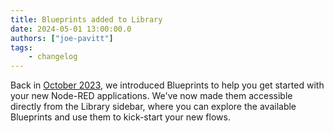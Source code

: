 ```yaml
---
title: Blueprints added to Library
date: 2024-05-01 13:00:00.0
authors: ["joe-pavitt"]
tags:
    - changelog
---
```


Back in [October 2023](/changelog/2023/10/blueprints.md), we introduced Blueprints to help you get started with your new Node-RED applications. We've now made them accessible directly from the Library sidebar, where you can explore the available Blueprints and use them to kick-start your new flows.